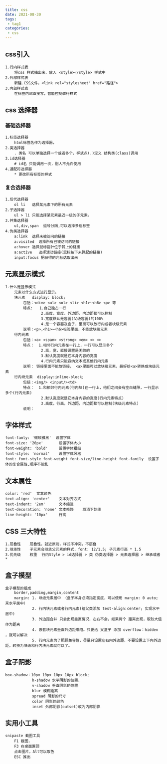 ```yaml
---
title: css
date: 2021-08-30
tags:
 - tag1
categories: 
 - css
---
```


## css引入
    1.行内样式表
        将css 样式抽出来，放入 <style></style> 样式中
    2.外部样式表
        新建.CSS文件，<link rel="stylesheet" href="路径">
    3.内部样式表
        在标签内部直接写，智能控制改行样式

## css 选择器
### 基础选择器

    1.标签选择器
        html标签名作为选择器，
    2.类选择器
        . 类名 可以单独选择一个或者多个，样式点(.)定义 结构类(class)调用
    3.id选择器
        # id名 只能调用一次，别人不允许使用
    4.通配符选择器
        * 更改所有标签的样式


### 复合选择器
    1.后代选择器
        ol li   选择某元素下的所有元素
    2.子选择器
        ul > li 只能选择某元素最近一级的子元素。
    3.并集选择器
        ul,div,span  逗号分隔,可以选择多组标签
    4.伪类选择器
        a:link  选择未被访问的链接
        a:visited  选择所有已被访问的链接
        a:hover 选择鼠标指针位于其上的链接
        a:active   选择活动链接(鼠标按下未弹起的链接)
        input:focus 把获得的光标选取出来


## 元素显示模式
    1.什么是显示模式
        元素以什么方式进行显示。
        块元素   display: block;
            包括：<div> <ul> <ol> <li> <h1>~<h6> <p> 等
            特点:   1.自己独占一行
                    2.高度，宽度，外边距，内边距都可以控制
                    3.宽度默认是容器(父级容器)的100%
                    4.是一个容器及盒子，里面可以放行内或者块级元素
            说明：<p>,<h1>~<h6>标签里面，不能放块级元素
        行内元素
            包括：<a> <span> <strong> <em> <> <>
            特点：  1.相邻行内元素在一行上，一行可以显示多个
                    2.高，宽，直接设置是无效的
                    3.默认宽度就是它本身内容的宽度
                    4.行内元素只能容纳文本或其他行内元素
            说明： 链接里面不能放链接， <a>里面可以放块级元素，最好给<a>转换成块级元素
        行内块元素  display:inline-block;
            包括：<img/> <input/><td>
            特点：  1.和相邻行内元素(行内块)在一行上，他们之间会有空白缝隙，一行显示多个(行内元素)
                    2.默认宽度就是它本身内容的宽度(行内元素特点)
                    3.高度，行高，外边距，内边距都可以控制(块级元素特点)
            说明：

## 字体样式
    font-famly: '微软雅黑'  设置字体
    font-size: '20px'       设置字体大小
    font-weight: 'bold'     设置字体粗细
    font-style: 'normal'    设置字体风格
    font: font-style font-weight font-size/line-height font-family  设置字体的复合属性,顺序不能乱


## 文本属性
    color: 'red'  文本颜色
    text-align: 'center'    文本对齐方式
    text-indent: '2em'      文本缩进
    text-decoration: 'none' 文本修饰    取消下划线
    line-height: '10px'     行高 

## CSS 三大特性
    1.层叠性    层叠性，就近原则，样式不冲突，不层叠
    2.继承性    子元素会继承父元素的样式，font: 12/1.5; 子元素行高 * 1.5
    3.优先级    权重  行内Style > id选择器 > 类 伪类选择器 > 元素选择器 > 继承或者 * 


## 盒子模型
    盒子模型的组成
        border,padding,margin,content
        margin: 1. 块级元素居中 （盒子本身必须指定宽度，可以使用 margin: 0 auto; 来水平居中）
                2. 行内块元素或者行内元素(给父类添加 test-align:center; 实现水平居中)
                3. 外边距合并 只会出现垂直情况，左右不会，如果两个 距离出现，取较大值作为距离
                4. 嵌套块元素垂直外边距塌陷。只要给 父盒子 添加 overflow：hidden ，就可以解决
                5. 行内元素为了照顾兼容性，尽量只设置左右内外边距，不要设置上下内外边距，转换为块级和行内块元素就可以了。

##  盒子阴影
    box-shadow：10px 10px 10px 10px block;
                h-shadow 水平阴影的位置，
                v-shadow 垂直阴影的位置
                blur 模糊距离
                spread 阴影的尺寸
                color 阴影的颜色 
                inset 外部阴影(outset)改为内部阴影
    
    


## 实用小工具
    snipaste 截图工具
        F1 截图，
        F3 在桌面置顶
        点击图片，Alt可以取色
        ESC 推出

